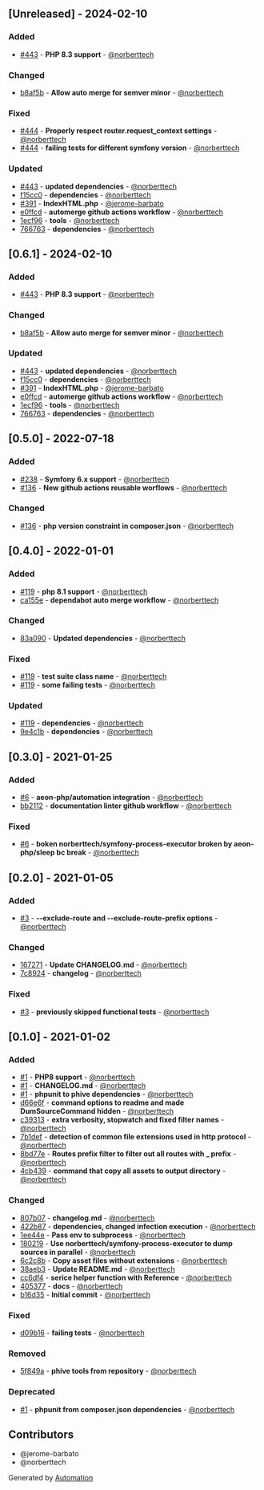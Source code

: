 ## [Unreleased] - 2024-02-10

### Added
- [#443](https://github.com/norberttech/static-content-generator-bundle/pull/443) - **PHP 8.3 support** - [@norberttech](https://github.com/norberttech)

### Changed
- [b8af5b](https://github.com/norberttech/static-content-generator-bundle/commit/b8af5bbb41c8a05792fe76826d6d170324a57581) - **Allow auto merge for semver minor** - [@norberttech](https://github.com/norberttech)

### Fixed
- [#444](https://github.com/norberttech/static-content-generator-bundle/pull/444) - **Properly respect router.request_context settings** - [@norberttech](https://github.com/norberttech)
- [#444](https://github.com/norberttech/static-content-generator-bundle/pull/444) - **failing tests for different symfony version** - [@norberttech](https://github.com/norberttech)

### Updated
- [#443](https://github.com/norberttech/static-content-generator-bundle/pull/443) - **updated dependencies** - [@norberttech](https://github.com/norberttech)
- [f15cc0](https://github.com/norberttech/static-content-generator-bundle/commit/f15cc0672f3b326b5c9def4ca9e1bfbe0a063d76) - **dependencies** - [@norberttech](https://github.com/norberttech)
- [#391](https://github.com/norberttech/static-content-generator-bundle/pull/391) - **IndexHTML.php** - [@jerome-barbato](https://github.com/jerome-barbato)
- [e0ffcd](https://github.com/norberttech/static-content-generator-bundle/commit/e0ffcd9c7f06f7cfa7a149e2b1d924f767b3fcc6) - **automerge github actions workflow** - [@norberttech](https://github.com/norberttech)
- [1ecf96](https://github.com/norberttech/static-content-generator-bundle/commit/1ecf967745a5d53ad5e4f1301fcb093f2e8a2d8c) - **tools** - [@norberttech](https://github.com/norberttech)
- [766763](https://github.com/norberttech/static-content-generator-bundle/commit/76676316abc2eba785f8d90d3070983d0873ca2c) - **dependencies** - [@norberttech](https://github.com/norberttech)

## [0.6.1] - 2024-02-10

### Added
- [#443](https://github.com/norberttech/static-content-generator-bundle/pull/443) - **PHP 8.3 support** - [@norberttech](https://github.com/norberttech)

### Changed
- [b8af5b](https://github.com/norberttech/static-content-generator-bundle/commit/b8af5bbb41c8a05792fe76826d6d170324a57581) - **Allow auto merge for semver minor** - [@norberttech](https://github.com/norberttech)

### Updated
- [#443](https://github.com/norberttech/static-content-generator-bundle/pull/443) - **updated dependencies** - [@norberttech](https://github.com/norberttech)
- [f15cc0](https://github.com/norberttech/static-content-generator-bundle/commit/f15cc0672f3b326b5c9def4ca9e1bfbe0a063d76) - **dependencies** - [@norberttech](https://github.com/norberttech)
- [#391](https://github.com/norberttech/static-content-generator-bundle/pull/391) - **IndexHTML.php** - [@jerome-barbato](https://github.com/jerome-barbato)
- [e0ffcd](https://github.com/norberttech/static-content-generator-bundle/commit/e0ffcd9c7f06f7cfa7a149e2b1d924f767b3fcc6) - **automerge github actions workflow** - [@norberttech](https://github.com/norberttech)
- [1ecf96](https://github.com/norberttech/static-content-generator-bundle/commit/1ecf967745a5d53ad5e4f1301fcb093f2e8a2d8c) - **tools** - [@norberttech](https://github.com/norberttech)
- [766763](https://github.com/norberttech/static-content-generator-bundle/commit/76676316abc2eba785f8d90d3070983d0873ca2c) - **dependencies** - [@norberttech](https://github.com/norberttech)

## [0.5.0] - 2022-07-18

### Added
- [#238](https://github.com/norberttech/static-content-generator-bundle/pull/238) - **Symfony 6.x support** - [@norberttech](https://github.com/norberttech)
- [#136](https://github.com/norberttech/static-content-generator-bundle/pull/136) - **New github actions reusable worflows** - [@norberttech](https://github.com/norberttech)

### Changed
- [#136](https://github.com/norberttech/static-content-generator-bundle/pull/136) - **php version constraint in composer.json** - [@norberttech](https://github.com/norberttech)

## [0.4.0] - 2022-01-01

### Added
- [#119](https://github.com/norberttech/static-content-generator-bundle/pull/119) - **php 8.1 support** - [@norberttech](https://github.com/norberttech)
- [ca155e](https://github.com/norberttech/static-content-generator-bundle/commit/ca155e2d1c503b53a3694b31155e993a2f6bde96) - **dependabot auto merge workflow** - [@norberttech](https://github.com/norberttech)

### Changed
- [83a090](https://github.com/norberttech/static-content-generator-bundle/commit/83a090bb5b8b744138e88ae7f81b44ba5ce2d87b) - **Updated dependencies** - [@norberttech](https://github.com/norberttech)

### Fixed
- [#119](https://github.com/norberttech/static-content-generator-bundle/pull/119) - **test suite class name** - [@norberttech](https://github.com/norberttech)
- [#119](https://github.com/norberttech/static-content-generator-bundle/pull/119) - **some failing tests** - [@norberttech](https://github.com/norberttech)

### Updated
- [#119](https://github.com/norberttech/static-content-generator-bundle/pull/119) - **dependencies** - [@norberttech](https://github.com/norberttech)
- [9e4c1b](https://github.com/norberttech/static-content-generator-bundle/commit/9e4c1b9b91fa2ffd90f57e0e6976a199c0345b44) - **dependencies** - [@norberttech](https://github.com/norberttech)

## [0.3.0] - 2021-01-25

### Added
- [#6](https://github.com/norberttech/static-content-generator-bundle/pull/6) - **aeon-php/automation integration** - [@norberttech](https://github.com/norberttech)
- [bb2112](https://github.com/norberttech/static-content-generator-bundle/commit/bb2112c752fdbf81f89453918681afbf5ada8310) - **documentation linter github workflow** - [@norberttech](https://github.com/norberttech)

### Fixed
- [#6](https://github.com/norberttech/static-content-generator-bundle/pull/6) - **boken norberttech/symfony-process-executor broken by aeon-php/sleep bc break** - [@norberttech](https://github.com/norberttech)

## [0.2.0] - 2021-01-05

### Added
- [#3](https://github.com/norberttech/static-content-generator-bundle/pull/3) - **--exclude-route and --exclude-route-prefix options** - [@norberttech](https://github.com/norberttech)

### Changed
- [167271](https://github.com/norberttech/static-content-generator-bundle/commit/1672719e1f4f8e0e5803a7f734ba0312c39a1f8a) - **Update CHANGELOG.md** - [@norberttech](https://github.com/norberttech)
- [7c8924](https://github.com/norberttech/static-content-generator-bundle/commit/7c892453aa993f1fb9857588614d8d007b3b0967) - **changelog** - [@norberttech](https://github.com/norberttech)

### Fixed
- [#3](https://github.com/norberttech/static-content-generator-bundle/pull/3) - **previously skipped functional tests** - [@norberttech](https://github.com/norberttech)

## [0.1.0] - 2021-01-02

### Added
- [#1](https://github.com/norberttech/static-content-generator-bundle/pull/1) - **PHP8 support** - [@norberttech](https://github.com/norberttech)
- [#1](https://github.com/norberttech/static-content-generator-bundle/pull/1) - **CHANGELOG.md** - [@norberttech](https://github.com/norberttech)
- [#1](https://github.com/norberttech/static-content-generator-bundle/pull/1) - **phpunit to phive dependencies** - [@norberttech](https://github.com/norberttech)
- [d66e6f](https://github.com/norberttech/static-content-generator-bundle/commit/d66e6fecf7311342000956e9539c5598f008b0a4) - **command options to readme and made DumSourceCommand hidden** - [@norberttech](https://github.com/norberttech)
- [c39313](https://github.com/norberttech/static-content-generator-bundle/commit/c393131ea73df07099c6a4e146843155ad34c278) - **extra verbosity, stopwatch and fixed filter names** - [@norberttech](https://github.com/norberttech)
- [7b1def](https://github.com/norberttech/static-content-generator-bundle/commit/7b1def086a9521b32b1b50417dd482ac69ad0036) - **detection of common file extensions used in http protocol** - [@norberttech](https://github.com/norberttech)
- [8bd77e](https://github.com/norberttech/static-content-generator-bundle/commit/8bd77e99e67c6b162ca36925e5266cbcc26dbb93) - **Routes prefix filter to filter out all routes with _ prefix** - [@norberttech](https://github.com/norberttech)
- [4cb439](https://github.com/norberttech/static-content-generator-bundle/commit/4cb439fbee8749cecf2b7e6d6ca68d29401b9319) - **command that copy all assets to output directory** - [@norberttech](https://github.com/norberttech)

### Changed
- [807b07](https://github.com/norberttech/static-content-generator-bundle/commit/807b07feaa6ac79157a4de67ac1406b9db60595f) - **changelog.md** - [@norberttech](https://github.com/norberttech)
- [422b87](https://github.com/norberttech/static-content-generator-bundle/commit/422b87bb31d30a2e0ca8565c22821149d853dbe9) - **dependencies, changed infection execution** - [@norberttech](https://github.com/norberttech)
- [1ee44e](https://github.com/norberttech/static-content-generator-bundle/commit/1ee44eb124ac5693ac0d4de621c9a1c33888ec97) - **Pass env to subprocess** - [@norberttech](https://github.com/norberttech)
- [180219](https://github.com/norberttech/static-content-generator-bundle/commit/18021914e8e0f9f206be7f8e926c82400fff8315) - **Use norberttech/symfony-process-executor to dump sources in parallel** - [@norberttech](https://github.com/norberttech)
- [6c2c8b](https://github.com/norberttech/static-content-generator-bundle/commit/6c2c8b8b51e4606544426bf77a75102b1116d4d5) - **Copy asset files without extensions** - [@norberttech](https://github.com/norberttech)
- [38aeb3](https://github.com/norberttech/static-content-generator-bundle/commit/38aeb36a8771cceda9913b01ba2d1875d0da4df5) - **Update README.md** - [@norberttech](https://github.com/norberttech)
- [cc6df4](https://github.com/norberttech/static-content-generator-bundle/commit/cc6df4dd1a3bce4292b0c7ba496548b76c5112eb) - **serice helper function with Reference** - [@norberttech](https://github.com/norberttech)
- [405377](https://github.com/norberttech/static-content-generator-bundle/commit/405377f298ea251cd734802f903afe585d3b5450) - **docs** - [@norberttech](https://github.com/norberttech)
- [b16d35](https://github.com/norberttech/static-content-generator-bundle/commit/b16d35686111ba0fe12b01a1ed6aba09de5f3a00) - **Initial commit** - [@norberttech](https://github.com/norberttech)

### Fixed
- [d09b16](https://github.com/norberttech/static-content-generator-bundle/commit/d09b16290337488d620ce683fc282e1b2e2be884) - **failing tests** - [@norberttech](https://github.com/norberttech)

### Removed
- [5f849a](https://github.com/norberttech/static-content-generator-bundle/commit/5f849ab8c797299ed363b7cf138d2640f2c58591) - **phive tools from repository** - [@norberttech](https://github.com/norberttech)

### Deprecated
- [#1](https://github.com/norberttech/static-content-generator-bundle/pull/1) - **phpunit from composer.json dependencies** - [@norberttech](https://github.com/norberttech)

## Contributors

- @jerome-barbato
- @norberttech

Generated by [Automation](https://github.com/aeon-php/automation)